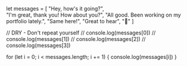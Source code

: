 


let messages = [
    "Hey, how's it going?",        
    "I'm great, thank you! How about you?",
    "All good. Been working on my portfolio lately.",
    "Same here!",
    "Great to hear",
    "🙌"
]

// DRY - Don't repeat yourself
// console.log(messages[0])
// console.log(messages[1])
// console.log(messages[2])
// console.log(messages[3])

for (let i = 0; i < messages.length; i += 1) {
    console.log(messages[i])
}


